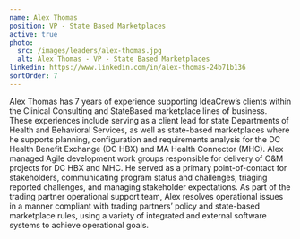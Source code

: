 ```yaml
---
name: Alex Thomas
position: VP - State Based Marketplaces
active: true
photo:
  src: /images/leaders/alex-thomas.jpg
  alt: Alex Thomas - VP - State Based Marketplaces
linkedin: https://www.linkedin.com/in/alex-thomas-24b71b136
sortOrder: 7
---
```

Alex Thomas has 7 years of experience supporting IdeaCrew’s clients within the Clinical Consulting and StateBased marketplace lines of business. These experiences include serving as a client lead for state Departments of Health and Behavioral Services, as well as state-based marketplaces where he supports planning, configuration and requirements analysis for the DC Health Benefit Exchange (DC HBX) and MA Health Connector (MHC). Alex managed Agile development work groups responsible for delivery of O&M projects for DC HBX and MHC. He served as a primary point-of-contact for stakeholders, communicating program status and challenges, triaging reported challenges, and managing stakeholder expectations. As part of the trading partner operational support team, Alex resolves operational issues in a manner compliant with trading partners’ policy and state-based marketplace rules, using a variety of integrated and external software systems to achieve operational goals.